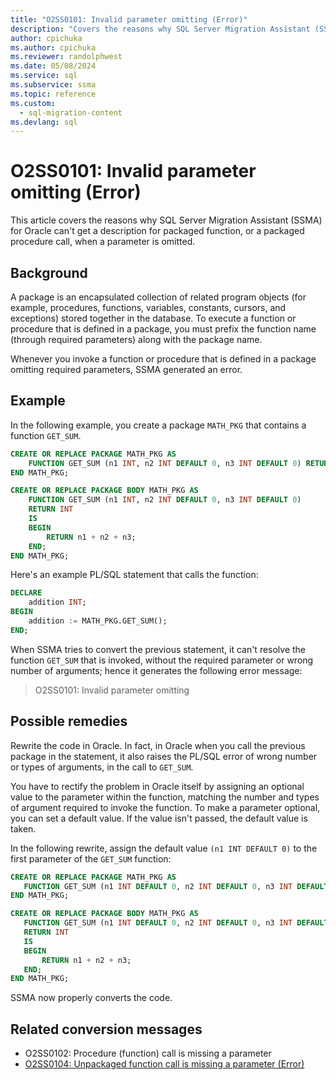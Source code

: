 ```yaml
---
title: "O2SS0101: Invalid parameter omitting (Error)"
description: "Covers the reasons why SQL Server Migration Assistant (SSMA) for Oracle cannot get description for packaged function or a packaged procedure call when a parameter has been omitted."
author: cpichuka
ms.author: cpichuka
ms.reviewer: randolphwest
ms.date: 05/08/2024
ms.service: sql
ms.subservice: ssma
ms.topic: reference
ms.custom:
  - sql-migration-content
ms.devlang: sql
---
```


# O2SS0101: Invalid parameter omitting (Error)

This article covers the reasons why SQL Server Migration Assistant (SSMA) for Oracle can't get a description for packaged function, or a packaged procedure call, when a parameter is omitted.

## Background

A package is an encapsulated collection of related program objects (for example, procedures, functions, variables, constants, cursors, and exceptions) stored together in the database. To execute a function or procedure that is defined in a package, you must prefix the function name (through required parameters) along with the package name.

Whenever you invoke a function or procedure that is defined in a package omitting required parameters, SSMA generated an error.

## Example

In the following example, you create a package `MATH_PKG` that contains a function `GET_SUM`.

```sql
CREATE OR REPLACE PACKAGE MATH_PKG AS
    FUNCTION GET_SUM (n1 INT, n2 INT DEFAULT 0, n3 INT DEFAULT 0) RETURN INT;
END MATH_PKG;

CREATE OR REPLACE PACKAGE BODY MATH_PKG AS
    FUNCTION GET_SUM (n1 INT, n2 INT DEFAULT 0, n3 INT DEFAULT 0)
    RETURN INT
    IS
    BEGIN
        RETURN n1 + n2 + n3;
    END;
END MATH_PKG;
```

Here's an example PL/SQL statement that calls the function:

```sql
DECLARE
    addition INT;
BEGIN
    addition := MATH_PKG.GET_SUM();
END;
```

When SSMA tries to convert the previous statement, it can't resolve the function `GET_SUM` that is invoked, without the required parameter or wrong number of arguments; hence it generates the following error message:

> O2SS0101: Invalid parameter omitting

## Possible remedies

Rewrite the code in Oracle. In fact, in Oracle when you call the previous package in the statement, it also raises the PL/SQL error of wrong number or types of arguments, in the call to `GET_SUM`.

You have to rectify the problem in Oracle itself by assigning an optional value to the parameter within the function, matching the number and types of argument required to invoke the function. To make a parameter optional, you can set a default value. If the value isn't passed, the default value is taken.

In the following rewrite, assign the default value `(n1 INT DEFAULT 0)` to the first parameter of the `GET_SUM` function:

```sql
CREATE OR REPLACE PACKAGE MATH_PKG AS
   FUNCTION GET_SUM (n1 INT DEFAULT 0, n2 INT DEFAULT 0, n3 INT DEFAULT 0) RETURN INT;
END MATH_PKG;

CREATE OR REPLACE PACKAGE BODY MATH_PKG AS
   FUNCTION GET_SUM (n1 INT DEFAULT 0, n2 INT DEFAULT 0, n3 INT DEFAULT 0)
   RETURN INT
   IS
   BEGIN
       RETURN n1 + n2 + n3;
   END;
END MATH_PKG;
```

SSMA now properly converts the code.

## Related conversion messages

- O2SS0102: Procedure (function) call is missing a parameter
- [O2SS0104: Unpackaged function call is missing a parameter (Error)](o2ss0104.md)
